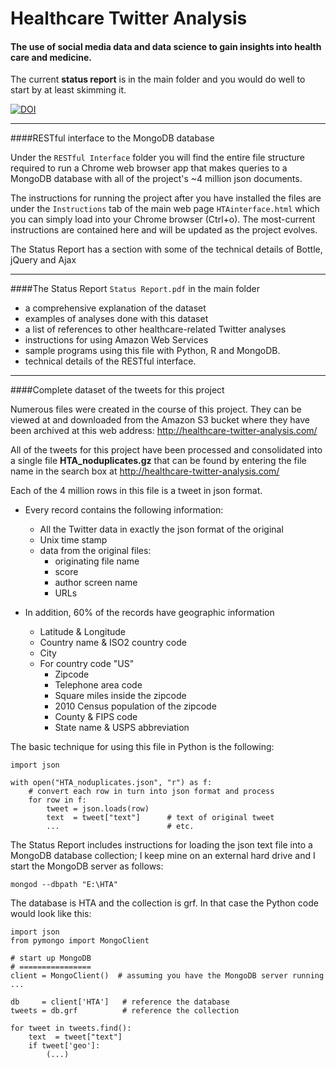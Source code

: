 Healthcare Twitter Analysis  
===========================  

#### The use of social media data and data science to gain insights into health care and medicine. 

The current **status report** is in the main folder and you would do well to start by at least skimming it. 

[![DOI](https://zenodo.org/badge/5738/grfiv/healthcare_twitter_analysis.png)](http://dx.doi.org/10.5281/zenodo.11426)

-------------------------------
####RESTful interface to the MongoDB database

Under the `RESTful Interface` folder you will find the entire file structure required to run a Chrome web browser app that makes queries to a MongoDB database with all of the project's ~4 million json documents.

The instructions for running the project after you have installed the files  are under the `Instructions` tab of the main web page `HTAinterface.html` which you can simply load into your Chrome browser (Ctrl+o). The most-current instructions are contained here and will be updated as the project evolves.

The Status Report has a section with some of the technical details of Bottle, jQuery and Ajax

-------------------------------
####The Status Report `Status Report.pdf` in the main folder
 
- a comprehensive explanation of the dataset  
- examples of analyses done with this dataset  
- a list of references to other healthcare-related Twitter analyses  
- instructions for using Amazon Web Services
- sample programs using this file with Python, R and MongoDB.
- technical details of the RESTful interface. 


-------------------------------
####Complete dataset of the tweets for this project

Numerous files were created in the course of this project. They can be viewed at and downloaded from the Amazon S3 bucket where they have been archived at this web address: http://healthcare-twitter-analysis.com/ 

All of the tweets for this project have been processed and consolidated into a single file **HTA_noduplicates.gz** that can be found by entering the file name in the search box at http://healthcare-twitter-analysis.com/


Each of the 4 million rows in this file is a tweet in json format.

* Every record contains the following information:
    - All the Twitter data in exactly the json format of the original  
    - Unix time stamp  
    - data from the original files:  
        - originating file name  
        - score  
        - author screen name  
        - URLs  


* In addition, 60% of the records have geographic information
    - Latitude & Longitude  
    - Country name & ISO2 country code  
    - City  
    - For country code "US"  
      - Zipcode  
      - Telephone area code  
      - Square miles inside the zipcode  
      - 2010 Census population of the zipcode  
      - County & FIPS code  
      - State name & USPS abbreviation   

The basic technique for using this file in Python is the following:


    import json
    
    with open("HTA_noduplicates.json", "r") as f:
        # convert each row in turn into json format and process
        for row in f:
            tweet = json.loads(row)
            text  = tweet["text"]      # text of original tweet
            ...                        # etc.
            

The Status Report includes instructions for loading the json text file into a MongoDB database collection; I keep mine on an external hard drive and I start the MongoDB server as follows:

    mongod --dbpath "E:\HTA"

The database is HTA and the collection is grf. In that case the Python code would look like this:

    import json
    from pymongo import MongoClient

    # start up MongoDB
    # ================
    client = MongoClient()  # assuming you have the MongoDB server running ...

    db     = client['HTA']   # reference the database
    tweets = db.grf          # reference the collection

    for tweet in tweets.find():
        text  = tweet["text"]
        if tweet['geo']:
            (...)

